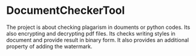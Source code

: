 # DocumentCheckerTool
The project is about checking plagarism in douments or python codes.
Its also encrypting and decrypting pdf files.
Its checks writing styles in document and provide result in binary form.
It also provides an additional property of adding the watermark.
